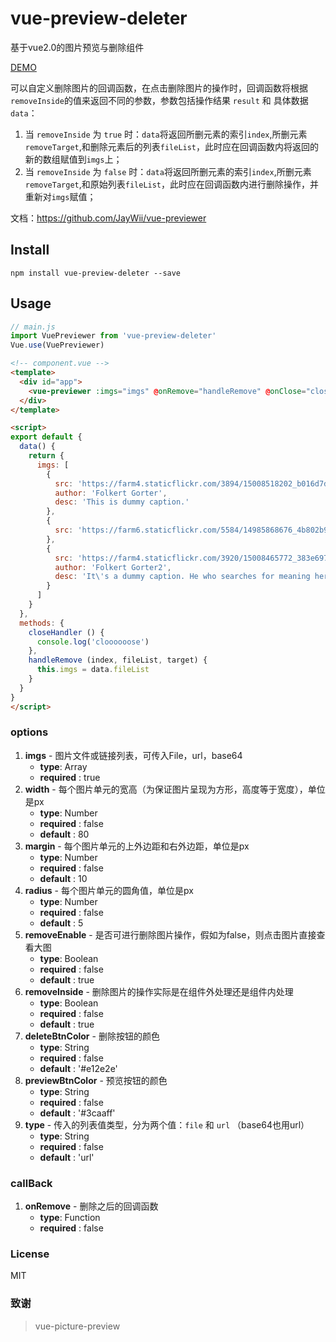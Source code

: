 # vue-preview-deleter

基于vue2.0的图片预览与删除组件 

[DEMO](http://jaywii.github.io/private/vue-previewer-demo/index.html)

可以自定义删除图片的回调函数，在点击删除图片的操作时，回调函数将根据`removeInside`的值来返回不同的参数，参数包括操作结果 `result` 和 具体数据 `data`：

1. 当 `removeInside` 为 `true` 时：`data`将返回所删元素的索引`index`,所删元素`removeTarget`,和删除元素后的列表`fileList`，此时应在回调函数内将返回的新的数组赋值到`imgs`上；
2. 当 `removeInside` 为 `false` 时：`data`将返回所删元素的索引`index`,所删元素`removeTarget`,和原始列表`fileList`，此时应在回调函数内进行删除操作，并重新对`imgs`赋值；

文档：<a href="https://github.com/JayWii/vue-previewer">https://github.com/JayWii/vue-previewer</a>  

## Install
```
npm install vue-preview-deleter --save
```

## Usage

```js
// main.js
import VuePreviewer from 'vue-preview-deleter'
Vue.use(VuePreviewer)
```

```html
<!-- component.vue -->
<template>
  <div id="app">
    <vue-previewer :imgs="imgs" @onRemove="handleRemove" @onClose="closeHandler"></vue-previewer>
  </div>
</template>

<script>
export default {
  data() {
    return {
      imgs: [
        {
          src: 'https://farm4.staticflickr.com/3894/15008518202_b016d7d289_b.jpg',
          author: 'Folkert Gorter',
          desc: 'This is dummy caption.'
        },
        {
          src: 'https://farm6.staticflickr.com/5584/14985868676_4b802b932a_b.jpg'
        },
        {
          src: 'https://farm4.staticflickr.com/3920/15008465772_383e697089_b.jpg',
          author: 'Folkert Gorter2',
          desc: 'It\'s a dummy caption. He who searches for meaning here will be sorely disappointed.'
        }
      ]
    }
  },
  methods: {
    closeHandler () {
      console.log('cloooooose')
    },
    handleRemove (index, fileList, target) {
      this.imgs = data.fileList
    }
  }
}
</script>

```


### options
1. **imgs** - 图片文件或链接列表，可传入File，url，base64
    - **type**: Array
    - **required** : true
2. **width** - 每个图片单元的宽高（为保证图片呈现为方形，高度等于宽度），单位是px
    - **type**: Number
    - **required** : false
    - **default** : 80
3. **margin** - 每个图片单元的上外边距和右外边距，单位是px
    - **type**: Number
    - **required** : false
    - **default** : 10
4. **radius** - 每个图片单元的圆角值，单位是px
    - **type**: Number
    - **required** : false
    - **default** : 5
5. **removeEnable** - 是否可进行删除图片操作，假如为false，则点击图片直接查看大图
    - **type**: Boolean
    - **required** : false
    - **default** : true
6. **removeInside** - 删除图片的操作实际是在组件外处理还是组件内处理
    - **type**: Boolean
    - **required** : false
    - **default** : true
7. **deleteBtnColor** - 删除按钮的颜色
    - **type**: String
    - **required** : false
    - **default** : '#e12e2e'
8. **previewBtnColor** - 预览按钮的颜色
    - **type**: String
    - **required** : false
    - **default** : '#3caaff'
9. **type** - 传入的列表值类型，分为两个值：`file` 和 `url` （base64也用url）
    - **type**: String
    - **required** : false
    - **default** : 'url'


### callBack
1. **onRemove** - 删除之后的回调函数
    - **type**: Function
    - **required** : false


### License
 MIT

### 致谢

> vue-picture-preview
